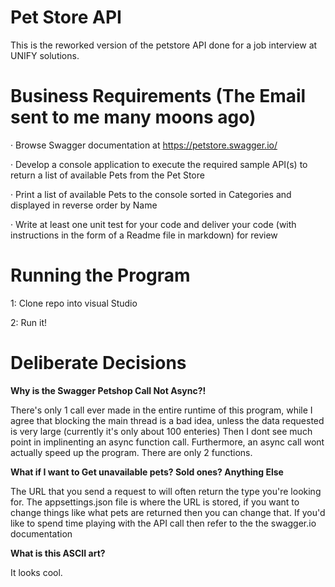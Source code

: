 # Pet Store API
This is the reworked version of the petstore API done for a job interview at UNIFY solutions.


# **Business Requirements (The Email sent to me many moons ago)**

·  Browse Swagger documentation at https://petstore.swagger.io/

·  Develop a console application to execute the required sample API(s) to return a list of available Pets from the Pet Store

·  Print a list of available Pets to the console sorted in Categories and displayed in reverse order by Name

·  Write at least one unit test for your code and deliver your code (with instructions in the form of a Readme file in markdown) for review



# Running the Program

1: Clone repo into visual Studio

2: Run it!

# Deliberate Decisions

**Why is the Swagger Petshop Call Not Async?!**

There's only 1 call ever made in the entire runtime of this program, while I agree that blocking the main thread 
is a bad idea, unless the data requested is very large (currently it's only about 100 enteries) Then I dont see much point in implinenting
an async function call. Furthermore, an async call wont actually speed up the program. There are only 2 functions.

**What if I want to Get unavailable pets? Sold ones? Anything Else**

The URL that you send a request to will often return the type you're looking for. The appsettings.json file is where the URL is stored, if you want to change things like what pets are returned then you can change that. If you'd like to spend time playing with the API call then refer to the the swagger.io documentation

**What is this ASCII art?**

It looks cool.
